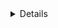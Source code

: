 


<details>
</summary># Welcome to the World of System-on-Chip (SoC)</summary>

Alright, think about this for a second. Imagine building a whole city—I mean everything: a government, libraries, roads, airports, the works. Now, what if I told you that we could build that entire, complex city and then shrink it down to fit on a tiny sliver of silicon smaller than your fingernail?

It sounds like science fiction, but that’s genuinely what a **System-on-Chip (SoC)** is. It's not just a single part; it's a complete, working world packed into an impossibly small space.





## What's Inside the Silicon City?

Every city has its essential districts, and our silicon version is no different. It's how all the parts work together that's so brilliant.

### The Mayor's Office (The CPU)
Every city needs a brain, a leader calling the shots. For us, that's the **Central Processing Unit (CPU)**. It's the mayor, the city council, the whole government wrapped into one. It’s the part that runs the software and tells every other piece of the chip what to do and when to do it.

### The Grand Library (Memory)
A smart government needs information at its fingertips. That's where the on-chip **memory** comes in. Think of it as a massive public library right next to city hall. Because it's so close, the CPU can grab any piece of data it needs in a flash, which is what makes these little chips so incredibly fast.

### The Gates & Ports (Peripherals)
A city can't be isolated, right? It needs to communicate with the outside world. The **peripherals** are the airports, seaports, and radio towers of our chip. They're the specialized tools that let the chip talk to things like your screen, your keyboard, or any other device you can think of.

### The Roads & Tunnels (The Interconnect)
You can have the best buildings in the world, but without roads, you've just got a pile of buildings. The **interconnect** is the complex web of superhighways that connects everything. It’s a sophisticated bus system that lets the CPU, memory, and peripherals all talk to each other without causing a city-wide traffic jam.
<details>
---

## The Incredible Balancing Act of Chip Design

So, what's the ultimate goal of cramming this city onto a chip? In the world of chip design, it all boils down to a legendary balancing act known as **PPA**—**Power, Performance, and Area**. Think of it as a three-sided puzzle: you need blazing **Performance**, but it has to sip **Power**, all while being crammed into a microscopic **Area**.

This is where the magic of SoCs becomes almost unbelievable. The main SoC in a modern smartphone can have over **19 billion** transistors. That's more than two transistors for every single person on Earth, all sitting on a chip smaller than a postage stamp. The components are so small and packed so tightly that the heat density can rival that of a nuclear reactor's fuel rod. Even more wild, engineers have to account for the literal **speed of light**; a signal can't instantly cross from one side of the chip to the other. It's a world where you're building cities at a scale so small that the fundamental laws of physics are your daily traffic rules.

---

## How They're Built: Like Ultimate LEGOs

You might be wondering if one company designs the *entire* city from scratch every time. Usually, they don't! The world of SoC design is more like building with the most advanced LEGO blocks imaginable. These "blocks" are called **IP Cores** (Intellectual Property Cores).

A company might design the overall city plan but license a world-class "CPU district" from one company and a pre-fabricated "power plant" from another. Their true genius lies in being the master architect—integrating these best-in-class components and designing the "interconnect" to make sure they all talk to each other perfectly.

---

## Your First Project: Learning with BabySoC

### Starting Small with BabySoC 
If you wanted to become a world-class architect, you wouldn't start by trying to build a skyscraper. You'd probably start with a small house to learn the fundamentals.

That's the whole idea behind the BabySoC. [cite_start]It's our starter town—a simplified model for learning SoC concepts[cite: 42]. It has a town hall (CPU), a small library (memory), and a single road out (a peripheral), but it’s simple enough that we can really get our hands dirty. By mastering this "baby" system, you learn the core secrets of SoC design fundamentals.

### The "Magic" of a Digital Blueprint 
Before we ever manufacture one of these silicon cities, we build the entire thing in a virtual world first. It’s a process called **FUNCTIONAL MODELLING**. It's like playing the most detailed city-builder game you can imagine. We create a living, breathing digital twin of the chip and press "play" to watch data move around, spot potential traffic jams, and fix every single bug before it becomes a real, costly problem. [cite_start]This crucial step comes before the more detailed RTL and physical design stages[cite: 44].

---

## SoCs: Hiding in Plain Sight

Once you know what they are, you'll start seeing them everywhere. That chip in your favorite gadget isn't just a processor; it's an entire system.
* The **Snapdragon** chip in an Android phone
* The **A-series Bionic** chip in an iPhone
* The brains of a **Raspberry Pi**
* The chip that runs your **smartwatch** or **smart TV**

The next time you use your phone, remember you're holding a complete, microscopic city, brilliantly designed for maximum power and efficiency, all humming away on a tiny piece of silicon.
